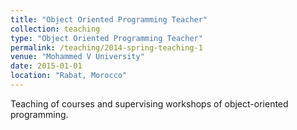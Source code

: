 ```yaml
---
title: "Object Oriented Programming Teacher"
collection: teaching
type: "Object Oriented Programming Teacher"
permalink: /teaching/2014-spring-teaching-1
venue: "Mohammed V University"
date: 2015-01-01
location: "Rabat, Morocco"
---
```


Teaching of courses and supervising workshops of object-oriented programming.
